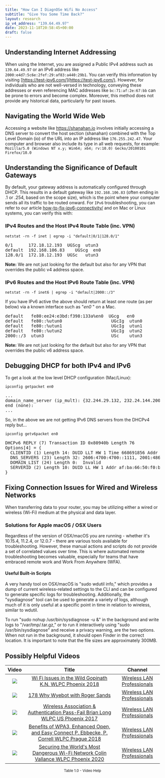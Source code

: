 ```yaml
---
title: "How Can I DiagnOSe Wifi No Access"
subtitle: "Give You Some Time Back?"
layout: research
ip_v4_address: "139.64.49.97"
date: 2023-11-18T20:58:45+00:00
draft: false
---
```


## Understanding Internet Addressing

When using the Internet, you are assigned a Public IPv4 address such as ```139.64.49.97``` or an IPv6 address like ```2000:e4d7:5c6e:2fef:29:af83:a440:29b1```. You can verify this information by visiting [https://test-ipv6.com/](https://test-ipv6.com/). However, for individuals who are not well-versed in technology, conveying these addresses or even referencing MAC addresses like ```bc:71:af:2e:67:bb``` can be prone to errors and become complex. Moreover, this method does not provide any historical data, particularly for past issues.
## Navigating the World Wide Web

Accessing a website like https://shanahan.io involves initially accessing a DNS server to convert the host section (shanahan) combined with the Top Level Domain (io) of the URL into an IP address like ```176.255.242.47```. Your computer and browser also include its type in all web requests, for example: <br>```Mozilla/5.0 (Windows NT x.y; Win64; x64; rv:10.0) Gecko/20100101 Firefox/10.0```
## Understanding the Significance of Default Gateways

By default, your gateway address is automatically configured through DHCP. This results in a default gateway like ```192.168.106.83``` (often ending in .1 or .254, based on the scope size), which is the point where your computer sends all its traffic to be routed onward. For ```IPv6``` troubleshooting, you can refer to our article [how-to-fix-ipv6-connectivity/](/blog/how-to-fix-ipv6-connectivity/) and on Mac or Linux systems, you can verify this with: <br>
### IPv4 Routes and the Host IPv4 Route Table (inc. VPN)
```netstat -rn -f inet | egrep -i "default|0/1|128.0/1"```

<pre>
0/1      172.18.12.193  UGScg  utun3
default  192.168.106.83    UGScg  en0
128.0/1  172.18.12.193  UGSc   utun3</pre>

**Note:** We are not just looking for the default but also for any VPN that overrides the public v4 address space.

### IPv6 Routes and the Host IPv6 Route Table (inc. VPN)
```netstat -rn -f inet6 | egrep -i "default|2000::/3"```

If you have IPv6 active the above should return at least one route (as per below) via a known interface such as "_en0_ " on a Mac. 

<pre>
default   fe80:ee24:e3bd:f398:133a%en0  UGcg   en0
default   fe80::%utun0                   UGcIg  utun0
default   fe80::%utun1                   UGcIg  utun1
default   fe80::%utun2                   UGcIg  utun2
2000::/3  utun3                          USc    utun3</pre>

**Note:** We are not just looking for the default but also for any VPN that overrides the public v6 address space.
<br>

## Debugging DHCP for both IPv4 and IPv6

To get a look at the low level DHCP configuration (Mac/Linux): 

```ipconfig getpacket en0```

<pre>
...
domain_name_server (ip_mult): {32.244.29.132, 232.24.144.200}
end (none):
...</pre>

So, in the above we are not getting IPv6 DNS servers from the DHCPv4 reply but...

```ipconfig getv6packet en0```

<pre>
DHCPv6 REPLY (7) Transaction ID 0x80940b Length 76
Options[4] = {
  CLIENTID (1) Length 14: DUID LLT HW 1 Time 668691856 Addr bc:71:af:2e:67:bb
  DNS_SERVERS (23) Length 32: 2606:4700:4700::1111, 2001:4860:4860::8844
  DOMAIN_LIST (24) Length 0:  Invalid
  SERVERID (2) Length 10: DUID LL HW 1 Addr af:ba:66:50:f0:b8
}</pre>




## Fixing Connection Issues for Wired and Wireless Networks
When transferring data to your router, you may be utilizing either a wired or wireless (Wi-Fi) medium at the physical and data layer.
### Solutions for Apple macOS / OSX Users
Regardless of the version of OSX/macOS you are running - whether it's 10.15.4, 11.2.4, or 12.0.7 - there are various tools available for troubleshooting. However, these manual actions and scripts do not provide a set of correlated values over time. This is where automated remote troubleshooting becomes valuable, especially for teams that have embraced remote work and Work From Anywhere (WFA).
#### Useful Built-in Scripts
A very handy tool on OSX/macOS is "sudo wdutil info," which provides a dump of current wireless-related settings to the CLI and can be configured to generate specific logs for troubleshooting. Additionally, the "sysdiagnose" tool can be used to generate a variety of logs, although much of it is only useful at a specific point in time in relation to wireless, similar to wdutil.

To run "sudo nohup /usr/bin/sysdiagnose -u &" in the background and write logs to "/var/tmp/<blah>.tar.gz," or to run it interactively using "sudo /usr/bin/sysdiagnose" and receive a privacy warning, are the two options. When not run in the background, it should open Finder in the correct location. It is important to note that the file sizes are approximately 300MB.
## Possibly Helpful Videos

<link href="/plugins/lity/css/lity.min.css" rel="stylesheet">
<script src="/plugins/lity/js/lity.min.js"></script>
<div class="table1-start"></div>

|Video | Title | Channel |
| :---: | :---: | :---: |
|<a href="https://www.youtube.com/watch?v=XIgyJ0f8Zl4" data-lity><img src="https://i.ytimg.com/vi/XIgyJ0f8Zl4/default.jpg" class="img-fluid"></a>|<a href="https://www.youtube.com/watch?v=XIgyJ0f8Zl4" data-lity>Wi Fi Issues in the Wild   Gopinath K.N.   WLPC Phoenix 2018</a>|<a target="_blank" href="https://www.youtube.com/channel/UCIzBSS46vcqhwmBZ7ZpY-yg" >Wireless LAN Professionals</a>|
|<a href="https://www.youtube.com/watch?v=qmt2DSkYT_k" data-lity><img src="https://i.ytimg.com/vi/qmt2DSkYT_k/default.jpg" class="img-fluid"></a>|<a href="https://www.youtube.com/watch?v=qmt2DSkYT_k" data-lity>178   Why Wyebot with Roger Sands</a>|<a target="_blank" href="https://www.youtube.com/channel/UCIzBSS46vcqhwmBZ7ZpY-yg" >Wireless LAN Professionals</a>|
|<a href="https://www.youtube.com/watch?v=EWURmcra5_4" data-lity><img src="https://i.ytimg.com/vi/EWURmcra5_4/default.jpg" class="img-fluid"></a>|<a href="https://www.youtube.com/watch?v=EWURmcra5_4" data-lity>Wireless Association &amp; Authentication Pass-Fail   Brian Long   WLPC US Phoenix 2017</a>|<a target="_blank" href="https://www.youtube.com/channel/UCIzBSS46vcqhwmBZ7ZpY-yg" >Wireless LAN Professionals</a>|
|<a href="https://www.youtube.com/watch?v=r9oXNxgAKhM" data-lity><img src="https://i.ytimg.com/vi/r9oXNxgAKhM/default.jpg" class="img-fluid"></a>|<a href="https://www.youtube.com/watch?v=r9oXNxgAKhM" data-lity>Benefits of WPA3, Enhanced Open, and Easy Connect   P. Ebbecke, P. Correll   WLPC Prague 2018</a>|<a target="_blank" href="https://www.youtube.com/channel/UCIzBSS46vcqhwmBZ7ZpY-yg" >Wireless LAN Professionals</a>|
|<a href="https://www.youtube.com/watch?v=hZ2RBmOz8RE" data-lity><img src="https://i.ytimg.com/vi/hZ2RBmOz8RE/default.jpg" class="img-fluid"></a>|<a href="https://www.youtube.com/watch?v=hZ2RBmOz8RE" data-lity>Securing the World&#39;s Most Dangerous Wi-Fi Network   Colin Vallance   WLPC Phoenix 2020</a>|<a target="_blank" href="https://www.youtube.com/channel/UCIzBSS46vcqhwmBZ7ZpY-yg" >Wireless LAN Professionals</a>|

<center><small>Table 1.0 - Video Help</small></center>
 <br>
<div class="table1-end"></div>
<script type="text/javascript">
(function() {
    $('div.table1-start').nextUntil('div.table1-end', 'table').addClass('table thead-dark table-striped table-responsive rounded').attr('id', 't1');
    $('#t1').find('thead').addClass('thead-dark');
})();
</script>

